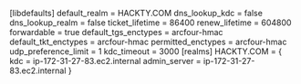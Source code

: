[libdefaults]
default_realm = HACKTY.COM
dns_lookup_kdc = false
dns_lookup_realm = false
ticket_lifetime = 86400
renew_lifetime = 604800
forwardable = true
default_tgs_enctypes = arcfour-hmac
default_tkt_enctypes = arcfour-hmac
permitted_enctypes = arcfour-hmac
udp_preference_limit = 1
kdc_timeout = 3000
[realms]
HACKTY.COM = {
kdc = ip-172-31-27-83.ec2.internal
admin_server = ip-172-31-27-83.ec2.internal
}
